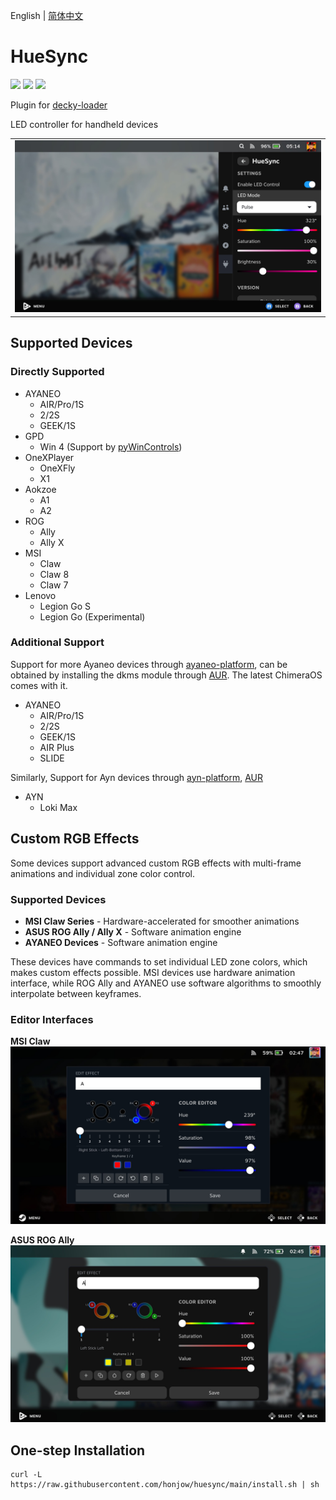 English | [简体中文](./README_cn.md)
# HueSync
[![](https://img.shields.io/github/downloads/honjow/HueSync/total.svg)](https://gitHub.com/honjow/HueSync/releases) [![](https://img.shields.io/github/downloads/honjow/HueSync/latest/total)](https://github.com/honjow/HueSync/releases/latest) [![](https://img.shields.io/github/v/release/honjow/HueSync)](https://github.com/honjow/HueSync/releases/latest)

Plugin for [decky-loader](https://github.com/SteamDeckHomebrew/decky-loader)

LED controller for handheld devices

|                           |
| ------------------------- |
| ![](./screenshot/HueSync.jpg) |

## Supported Devices
### Directly Supported
- AYANEO
  - AIR/Pro/1S
  - 2/2S
  - GEEK/1S
- GPD
  - Win 4 (Support by [pyWinControls](https://github.com/pelrun/pyWinControls))
- OneXPlayer
  - OneXFly
  - X1
- Aokzoe
  - A1
  - A2
- ROG
  - Ally
  - Ally X
- MSI
  - Claw
  - Claw 8
  - Claw 7
- Lenovo
  - Legion Go S
  - Legion Go (Experimental)

### Additional Support
Support for more Ayaneo devices through [ayaneo-platform](https://github.com/ShadowBlip/ayaneo-platform), can be obtained by installing the dkms module through [AUR](https://aur.archlinux.org/packages/ayaneo-platform-dkms-git). The latest ChimeraOS comes with it.

- AYANEO
  - AIR/Pro/1S
  - 2/2S
  - GEEK/1S
  - AIR Plus
  - SLIDE

Similarly, Support for Ayn devices through [ayn-platform](https://github.com/ShadowBlip/ayn-platform),  [AUR](https://aur.archlinux.org/packages/ayn-platform-dkms-git)
- AYN
  - Loki Max

## Custom RGB Effects

Some devices support advanced custom RGB effects with multi-frame animations and individual zone color control.

### Supported Devices

- **MSI Claw Series** - Hardware-accelerated for smoother animations
- **ASUS ROG Ally / Ally X** - Software animation engine
- **AYANEO Devices** - Software animation engine

These devices have commands to set individual LED zone colors, which makes custom effects possible. MSI devices use hardware animation interface, while ROG Ally and AYANEO use software algorithms to smoothly interpolate between keyframes.

### Editor Interfaces

**MSI Claw**  
![MSI Custom Editor](./screenshot/msi_custom_editor.png)

**ASUS ROG Ally**  
![Ally Custom Editor](./screenshot/ally_custom_editor.png)

<!-- **AYANEO**  
![AyaNeo Custom Editor](./screenshot/ayaneo_custom_editor.png) -->

## One-step Installation
```
curl -L https://raw.githubusercontent.com/honjow/huesync/main/install.sh | sh
```
